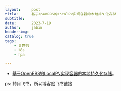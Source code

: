 ```yaml
---
layout:     post
title:      基于OpenEBS的LocalPV实现容器的本地持久化存储
subtitle:   
date:       2023-7-19
author:     jabin
header-img: 
catalog: true
tags:
    - 计算机
    - k8s
    - hpa
    
---
```


- [基于OpenEBS的LocalPV实现容器的本地持久化存储](https://renovwjw13.feishu.cn/docx/UslhdN40Ro1H4zxI5qpcpgmdnjg)。

ps: 转用飞书，所以博客贴飞书链接

